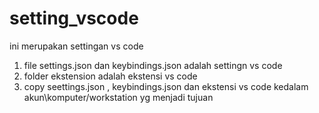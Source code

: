 # setting_vscode
ini merupakan settingan vs code

1. file settings.json dan keybindings.json adalah settingn vs code
2. folder ekstension adalah ekstensi vs code
3. copy seettings.json , keybindings.json dan ekstensi vs code kedalam
akun\komputer/workstation yg menjadi tujuan
